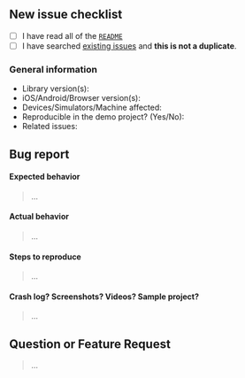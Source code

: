 ## New issue checklist
<!-- Before submitting this issue, make sure you have done the following -->

- [ ] I have read all of the [`README`](https://github.com/opentok/textchat-acc-pack/blob/develop/README.md) 
- [ ] I have searched [existing issues](https://github.com/opentok/textchat-acc-pack/issues?utf8=%E2%9C%93&q=is%3Aissue+sort%3Acreated-desc+) and **this is not a duplicate**.

### General information

- Library version(s):
- iOS/Android/Browser version(s):
- Devices/Simulators/Machine affected:
- Reproducible in the demo project? (Yes/No): 
- Related issues:

## Bug report

#### Expected behavior

> ...

#### Actual behavior

> ...

#### Steps to reproduce

> ...

#### Crash log? Screenshots? Videos? Sample project?

>...

## Question or Feature Request

> ...
